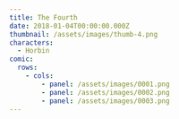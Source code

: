 ```yaml
---
title: The Fourth
date: 2018-01-04T00:00:00.000Z
thumbnail: /assets/images/thumb-4.png
characters:
  - Horbin
comic:
  rows:
    - cols:
        - panel: /assets/images/0001.png
        - panel: /assets/images/0002.png
        - panel: /assets/images/0003.png
---
```


